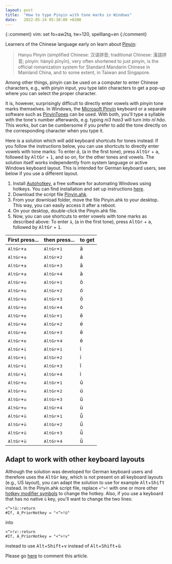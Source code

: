 ```yaml
---
layout: post
title:  "How to type Pinyin with tone marks in Windows"
date:   2022-05-24 05:30:00 +0200
---
```

{::comment}
vim: set fo=aw2tq, tw=120, spelllang=en
{:/comment}

Learners of the Chinese language early on learn about [Pinyin](https://en.wikipedia.org/wiki/Pinyin):

> Hanyu Pinyin (simplified Chinese: 汉语拼音; traditional Chinese: 漢語拼音; pinyin: hànyǔ pīnyīn),
  very often shortened to just pinyin, is the official romanization system for Standard Mandarin
  Chinese in Mainland China, and to some extent, in Taiwan and Singapore.

Among other things, pinyin can be used on a computer to enter Chinese characters, e.g., with pinyin
input, you type latin characters to get a pop-up where you can select the proper character.

It is, however, surprisingly difficult to directly enter vowels with pinyin tone marks themselves.
In Windows, the [Microsoft
Pinyin](https://en.naneedigital.com/article/how_to_type_pinyinwith_tone_marks_in_windows_10)
keyboard or a separate software such as [PinyinTones](https://www.pinyintones.com/) can be used.
With both, you'll type a syllable with the tone's number afterwards, e.g. typing _ni3 hao3_ will turn
into _nǐ hǎo_. This works, but can be cumbersome if you prefer to add the tone directly on the
corresponding character when you type it.

Here is a solution which will add keyboard shortcuts for tones instead: If you follow the
instructions below, you can use shortcuts to directly enter vowels with tone marks: To enter _ā_, (a
in the first tone), press <kbd>AltGr</kbd> + <kbd>a</kbd>, followed by <kbd>AltGr</kbd> +
<kbd>1</kbd>, and so on, for the other tones and vowels. The solution itself works independently
from system language or active Windows keyboard layout. This is intended for German keyboard users,
see below if you use a different layout.

1. Install [Autohotkey](https://www.autohotkey.com/), a free software for automating Windows using
   hotkeys. You can find installation and set up instructions
   [here](https://www.autohotkey.com/docs/Tutorial.htm#s11).
1. Download the script file [Pinyin.ahk](https://atextor.de/assets/Pinyin.ahk).
1. From your download folder, move the file Pinyin.ahk to your desktop. This
   way, you can easily access it after a reboot.
1. On your desktop, double-click the Pinyin.ahk file.
1. Now, you can use shortcuts to enter vowels with tone marks as described above: To enter `ā`, (a
   in the first tone), press <kbd>AltGr</kbd> + <kbd>a</kbd>, followed by <kbd>AltGr</kbd> +
   <kbd>1</kbd>.

| First press...                | then press...                 | to get |
|-------------------------------|-------------------------------|--------|
| <kbd>AltGr</kbd>+<kbd>a</kbd> | <kbd>AltGr</kbd>+<kbd>1</kbd> | ā      |
| <kbd>AltGr</kbd>+<kbd>a</kbd> | <kbd>AltGr</kbd>+<kbd>2</kbd> | á      |
| <kbd>AltGr</kbd>+<kbd>a</kbd> | <kbd>AltGr</kbd>+<kbd>3</kbd> | ǎ      |
| <kbd>AltGr</kbd>+<kbd>a</kbd> | <kbd>AltGr</kbd>+<kbd>4</kbd> | à      |
| <kbd>AltGr</kbd>+<kbd>o</kbd> | <kbd>AltGr</kbd>+<kbd>1</kbd> | ō      |
| <kbd>AltGr</kbd>+<kbd>o</kbd> | <kbd>AltGr</kbd>+<kbd>2</kbd> | ó      |
| <kbd>AltGr</kbd>+<kbd>o</kbd> | <kbd>AltGr</kbd>+<kbd>3</kbd> | ǒ      |
| <kbd>AltGr</kbd>+<kbd>o</kbd> | <kbd>AltGr</kbd>+<kbd>4</kbd> | ò      |
| <kbd>AltGr</kbd>+<kbd>e</kbd> | <kbd>AltGr</kbd>+<kbd>1</kbd> | ē      |
| <kbd>AltGr</kbd>+<kbd>e</kbd> | <kbd>AltGr</kbd>+<kbd>2</kbd> | é      |
| <kbd>AltGr</kbd>+<kbd>e</kbd> | <kbd>AltGr</kbd>+<kbd>3</kbd> | ě      |
| <kbd>AltGr</kbd>+<kbd>e</kbd> | <kbd>AltGr</kbd>+<kbd>4</kbd> | è      |
| <kbd>AltGr</kbd>+<kbd>i</kbd> | <kbd>AltGr</kbd>+<kbd>1</kbd> | ī      |
| <kbd>AltGr</kbd>+<kbd>i</kbd> | <kbd>AltGr</kbd>+<kbd>2</kbd> | í      |
| <kbd>AltGr</kbd>+<kbd>i</kbd> | <kbd>AltGr</kbd>+<kbd>3</kbd> | ǐ      |
| <kbd>AltGr</kbd>+<kbd>i</kbd> | <kbd>AltGr</kbd>+<kbd>4</kbd> | ì      |
| <kbd>AltGr</kbd>+<kbd>u</kbd> | <kbd>AltGr</kbd>+<kbd>1</kbd> | ū      |
| <kbd>AltGr</kbd>+<kbd>u</kbd> | <kbd>AltGr</kbd>+<kbd>2</kbd> | ú      |
| <kbd>AltGr</kbd>+<kbd>u</kbd> | <kbd>AltGr</kbd>+<kbd>3</kbd> | ǔ      |
| <kbd>AltGr</kbd>+<kbd>u</kbd> | <kbd>AltGr</kbd>+<kbd>4</kbd> | ù      |
| <kbd>AltGr</kbd>+<kbd>ü</kbd> | <kbd>AltGr</kbd>+<kbd>1</kbd> | ǖ      |
| <kbd>AltGr</kbd>+<kbd>ü</kbd> | <kbd>AltGr</kbd>+<kbd>2</kbd> | ǘ      |
| <kbd>AltGr</kbd>+<kbd>ü</kbd> | <kbd>AltGr</kbd>+<kbd>3</kbd> | ǚ      |
| <kbd>AltGr</kbd>+<kbd>ü</kbd> | <kbd>AltGr</kbd>+<kbd>4</kbd> | ǜ      |

## Adapt to work with other keyboard layouts

Although the solution was developed for German keyboard users and therefore uses the
<kbd>AltGr</kbd> key, which is not present on all keyboard layouts (e.g., US layout), you can adapt
the solution to use for example <kbd>Alt</kbd>+<kbd>Shift</kbd> instead. In the Pinyin.ahk script
file, replace `<^>!` with one or more other [hotkey modifier
symbols](https://www.autohotkey.com/docs/Hotkeys.htm#Symbols) to change the hotkey. Also, if you use
a keyboard that has no native `ü` key, you'll want to change the two lines:

   ```autohotkey
   <^>!ü::return
   #If, A_PriorHotkey = "<^>!ü"
   ```

into

   ```autohotkey
   <^>!v::return
   #If, A_PriorHotkey = "<^>!v"
   ```

instead to use <kbd>Alt</kbd>+<kbd>Shift</kbd>+<kbd>v</kbd> instead of
<kbd>Alt</kbd>+<kbd>Shift</kbd>+<kbd>ü</kbd>.

Please go [here](https://github.com/atextor/atextor.github.com/issues/8) to
comment this article.
